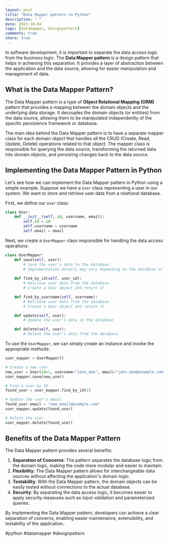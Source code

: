 ```yaml
---
layout: post
title: "Data Mapper pattern in Python"
description: " "
date: 2023-10-04
tags: [datamapper, designpattern]
comments: true
share: true
---
```


In software development, it is important to separate the data access logic from the business logic. The **Data Mapper pattern** is a design pattern that helps in achieving this separation. It provides a layer of abstraction between the application and the data source, allowing for easier manipulation and management of data.

## What is the Data Mapper Pattern?

The Data Mapper pattern is a type of **Object Relational Mapping (ORM)** pattern that provides a mapping between the domain objects and the underlying data storage. It decouples the domain objects (or entities) from the data source, allowing them to be manipulated independently of the specific persistence framework or database.

The main idea behind the Data Mapper pattern is to have a separate mapper class for each domain object that handles all the CRUD (Create, Read, Update, Delete) operations related to that object. The mapper class is responsible for querying the data source, transforming the returned data into domain objects, and persisting changes back to the data source.

## Implementing the Data Mapper Pattern in Python

Let's see how we can implement the Data Mapper pattern in Python using a simple example. Suppose we have a `User` class representing a user in our system. We want to store and retrieve user data from a relational database.

First, we define our `User` class:

```python
class User:
    def __init__(self, id, username, email):
        self.id = id
        self.username = username
        self.email = email
```

Next, we create a `UserMapper` class responsible for handling the data access operations:

```python
class UserMapper:
    def save(self, user):
        # Save the user's data to the database
        # Implementation details may vary depending on the database or ORM used
        
    def find_by_id(self, user_id):
        # Retrieve user data from the database
        # Create a User object and return it

    def find_by_username(self, username):
        # Retrieve user data from the database
        # Create a User object and return it

    def update(self, user):
        # Update the user's data in the database

    def delete(self, user):
        # Delete the user's data from the database
```

To use the `UserMapper`, we can simply create an instance and invoke the appropriate methods:

```python
user_mapper = UserMapper()

# Create a new user
new_user = User(id=1, username="john_doe", email="john.doe@example.com")
user_mapper.save(new_user)

# Find a user by ID
found_user = user_mapper.find_by_id(1)

# Update the user's email
found_user.email = "new_email@example.com"
user_mapper.update(found_user)

# Delete the user
user_mapper.delete(found_user)
```

## Benefits of the Data Mapper Pattern

The Data Mapper pattern provides several benefits:

1. **Separation of Concerns**: The pattern separates the database logic from the domain logic, making the code more modular and easier to maintain.
2. **Flexibility**: The Data Mapper pattern allows for interchangeable data sources without affecting the application's domain logic.
3. **Testability**: With the Data Mapper pattern, the domain objects can be easily tested without connections to the actual database.
4. **Security**: By separating the data access logic, it becomes easier to apply security measures such as input validation and parameterized queries.

By implementing the Data Mapper pattern, developers can achieve a clear separation of concerns, enabling easier maintenance, extensibility, and testability of the application.

#python #datamapper #designpattern